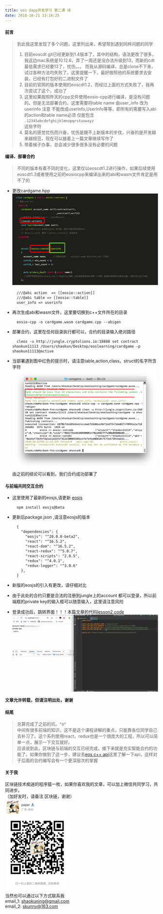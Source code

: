 ```yaml
---
title: eos dapp开发学习 第二课 续
date: 2018-10-21 13:16:25
---
```

#### 前言
> 到此我这里发现了多个问题，这里列出来，希望帮到遇到同样问题的同学
> 
> 1. 目前eoscdt git已经更新到1.4版本了，其中的结构，语法更改了很多，我这边mac系统是10.12.6，弄了一周还是没办法升级到13，而新的cdt最低需求已经要13了，忧伤。。。 
> 而我从源码编译，总是clone不下来，试过各种方法均失败了。这里提醒一下，最好按照他的系统要求去安装，已经有打包好的二进制文件了 
> 2. 目前的官网的版本使用的eoscdt1.2，而经过上面的方式失败了，我再次尝试了这个，成功了
> 3. 这里如果按照昨天的cpp文件使用eosio-cpp进行编译，是没有问题的。但是无法部署合约，这里需要将table name 由user_info 改为 userinfo   注意 不能改成userInfo,UserInfo等等，即所有的需要写入abi的action和table name必须 仅能包含   
> `.12345abcdefghijklmnopqrstuvwxyz`   
> 这些字符
> 4. 莫名的感觉忧伤而兴奋，忧伤是跟不上新版本的步伐，兴奋的是开发越来越规范，现在可以接着上一篇文章继续写作了
> 5. 带着梯子办事，总会减少很多很多没有必要的问题

#### 编译、部署合约
> 不同的版本有着不同的变化，这里仅以eoscdt1.2进行操作，如果后续使用eoscdt1.3或者使用之前的eosiocpp来编译出来的abi和wasm文件肯定是用不了的

* 更改cardgame.hpp  
![contract](/img_eos1/eos8.png)  

		///@abi action  => [[eosio::action]]
		///@abi table => [[eosio::table]]
		user_info => userinfo
* 再次生成abi和wasm文件，这里要切换到c++文件所在的目录
 
		eosio-cpp -o cardgame.wasm cardgame.cpp --abigen

* 部署合约，这里在任何目录执行都可以，合约的目录输入绝对路径
	
		cleos -u http://jungle.cryptolions.io:18888 set contract shaokun11113 /Users/shaokun/Desktop/eoslearning/cardgame -p shaokun11113@active

* 当部署遇到图中红色的提示时，请注意table,action,class，struct的名字所含字符  
![contract](/img_eos1/eos9.png)   
由之前的结论可以看到，我们合约成功部署了

#### 与前端共同交互合约 
* 这里使用了最新的eosjs,请更新 [eosjs](https://github.com/EOSIO/eosjs)

		npm install eosjs@beta	
  
* 更新后package.json ,请注意eosjs的版本
	
		{
		  "dependencies": {
		    "eosjs": "^20.0.0-beta2",
		    "react": "^16.5.2",
		    "react-dom": "^16.5.2",
		    "react-redux": "^5.0.7",
		    "react-scripts": "2.0.5",
		    "redux": "^4.0.1",
		    "redux-logger": "^3.0.6"
		  },
		}

* 新版的eosjs的引入有更改，请仔细对比
* 由于此处的合约只要是合法的注册到jungle上的account 都可以登录，所以前端框的private key的输入框可以随意输入，这里请注意风险 
*  登录成功后，跳转界面！！！本篇文章的代码[lesson2 code](https://github.com/shaokun11/eoslearning/tree/eos-dev02-update)  
![contract](/img_eos1/eos_react3.gif)  

**文章允许转载，但请注明出处，谢谢**

#### 结尾
>总算完成了之前的坑。^o^   
>中间有很多前端的知识，这不是这个课程讲解的重点，只能靠各位同学自己去补习了。这个系列使用react，redux也是一个很庞大的工程，所以可以简单一点，展示一下交互就好。  
>应该说到此，区块链与前端的交互已经完成，接下来就是充实智能合约的功能了。如果你做到了这一步，建议去[eos c++ api](https://developers.eos.io/eosio-cpp/reference)这里了解一下api，这样对于后面的合约编写会有一个更深层次的掌握

#### 关于我
区块链技术痴迷的程序猿一枚，如果你喜欢我的文章，可以加上微信共同学习，共同进步。  
（加好友时，请备注 区块链，谢谢）  
![jungle](/common/wx.png) 

当然也可以通过以下方式联系我  
email_1: <shaokuning@gmail.com>   
email_2: <skunny@163.com>